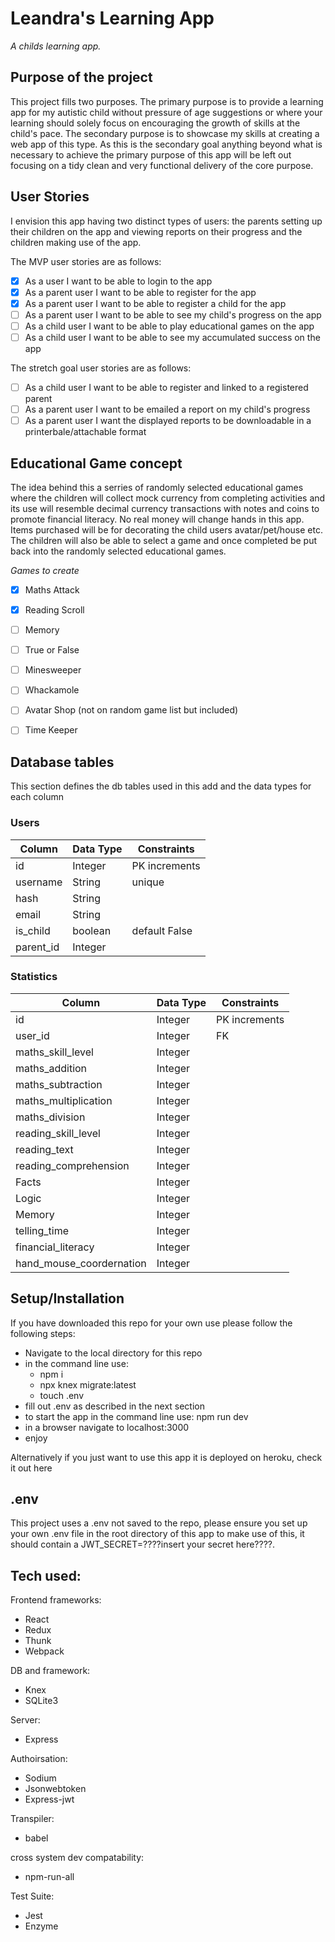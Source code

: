 # Leandra's Learning App
*A childs learning app.*



## Purpose of the project

This project fills two purposes. The primary purpose is to provide a learning app for my autistic child without pressure of age suggestions or where your learning should solely focus on encouraging the growth of skills at the child's pace. The secondary purpose is to showcase my skills at creating a web app of this type. As this is the secondary goal anything beyond what is necessary to achieve the primary purpose of this app will be left out focusing on a tidy clean and very functional delivery of the core purpose.

## User Stories

I envision this app having two distinct types of users: the parents setting up their children on the app and viewing reports on their progress and the children making use of the app.

The MVP user stories are as follows:
- [x] As a user I want to be able to login to the app
- [x] As a parent user I want to be able to register for the app
- [x] As a parent user I want to be able to register a child for the app
- [ ] As a parent user I want to be able to see my child's progress on the app
- [ ] As a child user I want to be able to play educational games on the app
- [ ] As a child user I want to be able to see my accumulated success on the app

The stretch goal user stories are as follows:
- [ ] As a child user I want to be able to register and linked to a registered parent
- [ ] As a parent user I want to be emailed a report on my child's progress
- [ ] As a parent user I want the displayed reports to be downloadable in a printerbale/attachable format

## Educational Game concept

The idea behind this a serries of randomly selected educational games where the children will collect mock currency from completing activities and its use will resemble decimal currency transactions with notes and coins to promote financial literacy. No real money will change hands in this app. Items purchased will be for decorating the child users avatar/pet/house etc. The children will also be able to select a game and once completed be put back into the randomly selected educational games.

*Games to create*
- [x] Maths Attack
- [x] Reading Scroll
- [ ] Memory
- [ ] True or False
- [ ] Minesweeper
- [ ] Whackamole
- [ ] Avatar Shop (not on random game list but included)
- [ ] Time Keeper


## Database tables

This section defines the db tables used in this add and the data types for each column

### Users               
|  Column   | Data Type |  Constraints  |
|-----------|-----------|---------------|
| id        | Integer   | PK increments |
| username  | String    | unique        |
| hash      | String    |               |
| email     | String    |               |
| is_child  | boolean   | default False |
| parent_id | Integer   |               |


### Statistics                  
|  Column                  | Data Type |  Constraints  |
|--------------------------|-----------|---------------|
| id                       | Integer   | PK increments |
| user_id                  | Integer   | FK            |
| maths_skill_level        | Integer   |               |
| maths_addition           | Integer   |               |
| maths_subtraction        | Integer   |               |
| maths_multiplication     | Integer   |               |
| maths_division           | Integer   |               |
| reading_skill_level      | Integer   |               |
| reading_text             | Integer   |               |
| reading_comprehension    | Integer   |               |
| Facts                    | Integer   |               |
| Logic                    | Integer   |               |
| Memory                   | Integer   |               |
| telling_time             | Integer   |               |
| financial_literacy       | Integer   |               |
| hand_mouse_coordernation | Integer   |               |

## Setup/Installation

If you have downloaded this repo for your own use please follow the following steps:
- Navigate to the local directory for this repo
- in the command line use:
  - npm i
  - npx knex migrate:latest
  - touch .env
- fill out .env as described in the next section
- to start the app in the command line use:  npm run dev
- in a browser navigate to localhost:3000
- enjoy

Alternatively if you just want to use this app it is deployed on heroku, check it out here <insert link here>

## .env

This project uses a .env not saved to the repo, please ensure you set up your own .env file in the root directory of this app to make use of this, it should contain a JWT_SECRET=????insert your secret here????.

## Tech used:

Frontend frameworks:
- React
- Redux
- Thunk
- Webpack

DB and framework:
- Knex
- SQLite3

Server:
- Express

Authoirsation:
- Sodium
- Jsonwebtoken
- Express-jwt

Transpiler:
- babel

cross system dev compatability:
- npm-run-all

Test Suite:
- Jest
- Enzyme
